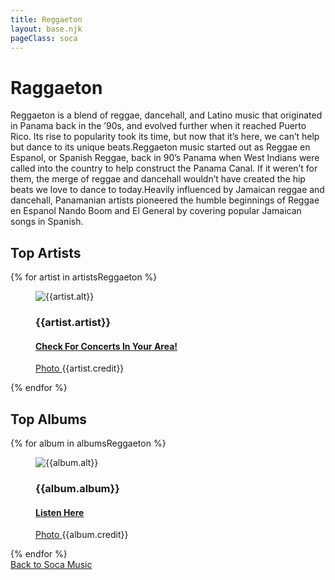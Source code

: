 ```yaml
---
title: Reggaeton
layout: base.njk
pageClass: soca
---
```

<h1 class="subgenre-title"> Raggaeton<!-- sub genre name--></h1>

<p class="summary"> Reggaeton is a blend of reggae, dancehall, and Latino music that originated in Panama back in the ’90s, and evolved further when it reached Puerto Rico. Its rise to popularity took its time, but now that it’s here, we can’t help but dance to its unique beats.Reggaeton music started out as Reggae en Espanol, or Spanish Reggae, back in 90’s Panama when West Indians were called into the country to help construct the Panama Canal. If it weren’t for them, the merge of reggae and dancehall wouldn’t have created the hip beats we love to dance to today.Heavily influenced by Jamaican reggae and dancehall, Panamanian artists pioneered the humble beginnings of Reggae en Espanol Nando Boom and El General by covering popular Jamaican songs in Spanish.
<!-- subgenre summary--></p>

<!-- top album and artist section-->

<section class="top">
<h2>Top Artists</h2>
<div class="artist">
    {% for artist in artistsReggaeton %}
    <figure>
        <img src="{{artist.src}}" alt="{{artist.alt}}">
        <figcaption>
            <h3>{{artist.artist}}</h3>
            <h4><a href="{{artist.ticketmaster}}"> Check For Concerts In Your Area! </a></h4>
            <p><a href="{{artist.creditLink}}">Photo </a>{{artist.credit}}</p>
        </figcaption>
        </figure>
    {% endfor %}
</div>
</section>

<section class="top">
<h2>Top Albums</h2>
<div class="albums">
    {% for album in albumsReggaeton %}
    <figure>
        <img src="{{album.src}}" alt="{{album.alt}}">
        <figcaption>
            <h3>{{album.album}}</h3>
            <h4><a href="{{album.spotify}}"> Listen Here </a></h4>
            <p><a href="{{album.creditLink}}">Photo </a>{{album.credit}}</p>
        </figcaption>
        </figure>
    {% endfor %}
</div>
</section>
<section class="back"><a href="/soca-music">Back to Soca Music</a></section>
<!-- suggestion section, still figuring out how to format this using the bubble diagram from the wireframe-->

